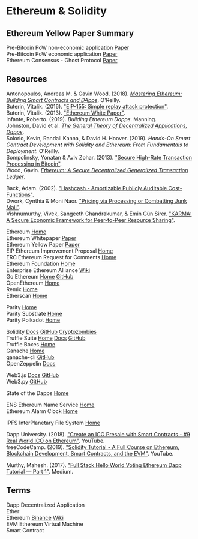 # Ethereum & Solidity


## Ethereum Yellow Paper Summary

Pre-Bitcoin PoW non-economic application [Paper](http://www.wisdom.weizmann.ac.il/~naor/PAPERS/pvp.pdf)<br>
Pre-Bitcoin PoW economic application [Paper](https://www.cs.cornell.edu/people/egs/papers/karma.pdf)<br>
Ethereum Consensus - Ghost Protocol [Paper](https://eprint.iacr.org/2013/881)<br>

## Resources

Antonopoulos, Andreas M. & Gavin Wood. (2018). [_Mastering Ethereum: Building Smart Contracts and DApps_](https://github.com/ethereumbook/ethereumbook.git). O'Reilly.<br>
Buterin, Vitalik. (2016). ["EIP-155: Simple replay attack protection"](https://eips.ethereum.org/EIPS/eip-155).<br>
Buterin, Vitalik. (2013). ["Ethereum White Paper"](https://ethereum.org/whitepaper/).<br>
Infante, Roberto. (2019). _Building Ethereum Dapps_. Manning.<br>
Johnston, David et al. [_The General Theory of Decentralized Applications, Dapps_](https://github.com/DavidJohnstonCEO/DecentralizedApplications).<br>
Solorio, Kevin, Randall Kanna, & David H. Hoover. (2019). _Hands-On Smart Contract Development with Solidity and Ethereum: From Fundamentals to Deployment_. O'Reilly.<br>
Sompolinsky, Yonatan & Aviv Zohar. (2013). ["Secure High-Rate Transaction Processing in Bitcoin"](https://eprint.iacr.org/2013/881).<br>
Wood, Gavin. [_Ethereum: A Secure Decentralized Generalized Transaction Ledger_](https://ethereum.github.io/yellowpaper/paper.pdf).<br>

Back, Adam. (2002). ["Hashcash - Amortizable Publicly Auditable Cost-Functions"](http://www.hashcash.org/papers/amortizable.pdf).<br>
Dwork, Cynthia & Moni Naor. ["Pricing via Processing or Combatting Junk Mail"](http://www.wisdom.weizmann.ac.il/~naor/PAPERS/pvp.pdf).<br>
Vishnumurthy, Vivek, Sangeeth Chandrakumar, & Emin Gün Sirer. ["KARMA: A Secure Economic Framework for Peer-to-Peer Resource Sharing"](https://www.cs.cornell.edu/people/egs/papers/karma.pdf).<br>

Ethereum [Home](https://ethereum.org/en/)<br>
Ethereum Whitepaper [Paper](https://ethereum.org/whitepaper/)<br>
Ethereum Yellow Paper [Paper](https://ethereum.github.io/yellowpaper/paper.pdf)<br>
EIP Ethereum Improvement Proposal [Home](https://eips.ethereum.org)<br>
ERC Ethereum Request for Comments [Home](https://eips.ethereum.org/erc)<br>
Ethereum Foundation [Home](https://ethereum.foundation)<br>
Enterprise Ethereum Alliance [Wiki](https://entethalliance.org)<br>
Go Ethereum [Home](https://geth.ethereum.org) [GitHub](https://github.com/ethereum/go-ethereum)<br>
OpenEthereum [Home](https://openethereum.org)<br>
Remix [Home](https://remix-project.org/)<br>
Etherscan [Home](https://etherscan.io/)

Parity [Home](https://www.parity.io)<br>
Parity Substrate [Home](https://www.parity.io/technologies/substrate/)<br>
Parity Polkadot [Home](https://polkadot.network)<br>

Solidity [Docs](https://docs.soliditylang.org/en/latest/) [GitHub](https://github.com/ethereum/solidity.git) [Cryptozombies](https://cryptozombies.io)<br>
Truffle Suite [Home](https://www.trufflesuite.com) [Docs](https://www.trufflesuite.com/docs) [GitHub](https://github.com/trufflesuite/truffle)<br>
Truffle Boxes [Home](https://www.trufflesuite.com/boxes)<br>
Ganache [Home](https://www.trufflesuite.com/ganache)<br>
ganache-cli [GitHub](https://github.com/trufflesuite/ganache-cli/)<br>
OpenZeppelin [Docs](https://docs.openzeppelin.com/openzeppelin/)<br>

Web3.js [Docs](https://web3js.readthedocs.io/en/v1.3.4/) [GitHub](https://github.com/ChainSafe/web3.js)<br>
Web3.py [GitHub](https://github.com/ethereum/web3.py.git)<br>

State of the Dapps [Home](https://www.stateofthedapps.com)<br>

ENS Ethereum Name Service [Home](https://ens.domains)<br>
Ethereum Alarm Clock [Home](https://www.ethereum-alarm-clock.com)<br>

IPFS InterPlanetary File System [Home](https://ipfs.io)<br>

Dapp University. (2018). ["Create an ICO Presale with Smart Contracts - #9 Real World ICO on Ethereum"](https://www.youtube.com/watch?v=uPeRwDvkuCs). YouTube.<br>
freeCodeCamp. (2019). ["Solidity Tutorial - A Full Course on Ethereum, Blockchain Development, Smart Contracts, and the EVM"](https://www.youtube.com/watch?v=ipwxYa-F1uY). YouTube.<br>

Murthy, Mahesh. (2017). ["Full Stack Hello World Voting Ethereum Dapp Tutorial — Part 1"](https://medium.com/@mvmurthy/full-stack-hello-world-voting-ethereum-dapp-tutorial-part-1-40d2d0d807c2). Medium.<br>



## Terms

Dapp Decentralized Application<br>
Ether<br>
Ethereum [Binance](https://academy.binance.com/en/articles/what-is-ethereum) [Wiki](https://en.wikipedia.org/wiki/Ethereum)<br>
EVM Ethereum Virtual Machine<br>
Smart Contract<br>
